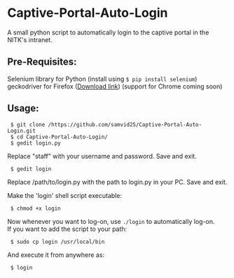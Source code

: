 # Captive-Portal-Auto-Login
A small python script to automatically login to the captive portal in the NITK's intranet.


## Pre-Requisites:
Selenium library for Python (install using `$ pip install selenium`)  
geckodriver for Firefox ([Download link](https://github.com/mozilla/geckodriver/releases)) 
(support for Chrome coming soon)

## Usage:
```
 $ git clone /https://github.com/samvid25/Captive-Portal-Auto-Login.git
 $ cd Captive-Portal-Auto-Login/
 $ gedit login.py
```
Replace "staff" with your username and password.
Save and exit.

```
 $ gedit login
```
Replace /path/to/login.py with the path to login.py in your PC.
Save and exit.

Make the 'login' shell script executable:
```
 $ chmod +x login
```

Now whenever you want to log-on, use `./login` to automatically log-on.  
If you want to add the script to your path:
```
 $ sudo cp login /usr/local/bin
```
And execute it from anywhere as:
```
 $ login
```





